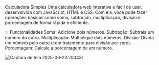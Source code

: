  Calculadora Simples
Uma calculadora web interativa e fácil de usar, desenvolvida com JavaScript, HTML e CSS. Com ela, você pode fazer operações básicas como soma, subtração, multiplicação, divisão e porcentagem de forma rápida e eficiente.

✨ Funcionalidades
Soma: Adicione dois números.
Subtração: Subtraia um número do outro.
Multiplicação: Multiplique dois números.
Divisão: Divida um número pelo outro (com tratamento para divisão por zero).
Porcentagem: Calcule a porcentagem de um número.


![Captura de tela 2025-06-23 200431](https://github.com/user-attachments/assets/10169fc5-b363-42e8-849f-5ff79132d548)
